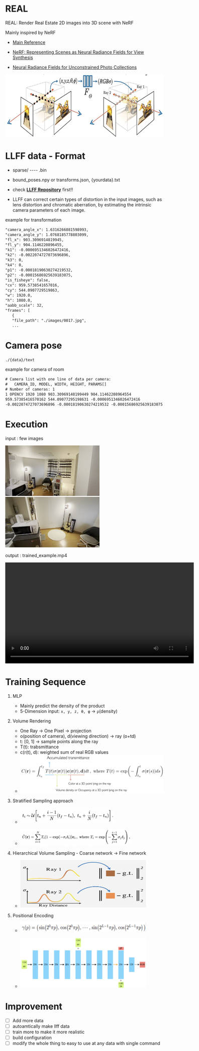 # REAL 
REAL: Render Real Estate 2D images into 3D scene with NeRF

Mainly inspired by NeRF
* [Main Reference](https://www.matthewtancik.com/nerf)
  
* [NeRF: Representing Scenes as Neural Radiance Fields for View Synthesis](https://arxiv.org/abs/2003.08934)
  
* [Neural Radiance Fields for Unconstrained Photo Collections](https://arxiv.org/abs/2008.02268)

<img width="600" height="200" src="./img/nerf.png"></img>

# LLFF data - Format

* sparse/ ---- .bin
* bound_poses.npy or transforms.json, {yourdata}.txt
* check [**LLFF Repository**](https://github.com/Fyusion/LLFF) first!!

* LLFF can correct certain types of distortion in the input images, such as lens distortion and chromatic aberration, by estimating the intrinsic camera parameters of each image.

example for transformation
```
"camera_angle_x": 1.6316266081598993,
"camera_angle_y": 1.0768185778803099,
"fl_x": 903.3096914819945,
"fl_y": 904.1146220896455,
"k1": -0.0006951346026472416,
"k2": -0.0022074727073696896,
"k3": 0,
"k4": 0,
"p1": -0.00018190630274219532,
"p2": -0.00015686925639183075,
"is_fisheye": false,
"cx": 959.5738541657016,
"cy": 544.0907729519863,
"w": 1920.0,
"h": 1080.0,
"aabb_scale": 32,
"frames": [
   {
   "file_path": "./images/0017.jpg",
   ...
```

# Camera pose
`./{data}/text`

example for camera of room
```
# Camera list with one line of data per camera:
#   CAMERA_ID, MODEL, WIDTH, HEIGHT, PARAMS[]
# Number of cameras: 1
1 OPENCV 1920 1080 903.30969148199449 904.11462208964554 959.57385416570162 544.09077295198631 -0.0006951346026472416 -0.0022074727073696896 -0.00018190630274219532 -0.00015686925639183075
```

# Execution
input : few images

<img width="300" height="160" src="./data/room/0001.jpg"></img>
<img width="300" height="160" src="./data/room/0020.jpg"></img>

output : trained_example.mp4

<video width="600" height="320" controls>
  <source src="./data/trained_example.mp4" type="video/mp4">
</video>

# Training Sequence

1. MLP
   *  Mainly predict the density of the product
   *  5-Dimension input: `x, y, z, θ, φ` -> `ρ`(density)
  
2. Volume Rendering
   *  One Ray -> One Pixel -> projection
   *  o(position of camera), d(viewing direction) -> ray (o+td)
   *  t: [0, 1] -> sample points along the ray
   *  T(t): trabsmittance
   *  c(r(t), d): weighted sum of real RGB values
   *  <img src="./img/weighted_sum.png" width="500" height="120"></img>

3. Stratified Sampling approach

   * <img src="./img/stratified_sampling.png" width="300" height="50"></img>

   * <img src="./img/nerf_non_continuous.png" width="350px"></img>

4. Hierarchical Volume Sampling - Coarse network -> Fine network

   * <img src="./img/volume_sampling.png" width="400" height="150"></img>

5. Positional Encoding

   * <img src="./img/positional_embedding.png" width="400" height="30"></img>

   * <img src="./img/layers.png" width="400"></img>

# Improvement
* [ ] Add more data
* [ ] autoamtically make llff data
* [ ] train more to make it more realistic
* [ ] build configuration
* [ ] modify the whole thing to easy to use at any data with single command